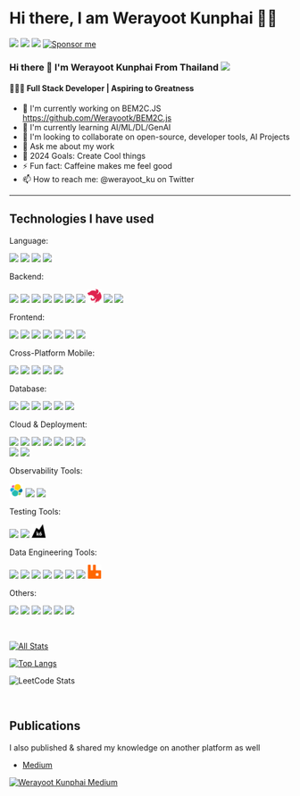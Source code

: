 
# Hi there, I am Werayoot Kunphai 👋😄

[![](https://img.shields.io/badge/linkedin-%230077B5.svg?style=for-the-badge&logo=linkedin)](https://www.linkedin.com/in/werayoot-kunphai/)
[![](https://img.shields.io/badge/Medium-12100E?style=for-the-badge&logo=medium&logoColor=white)](https://medium.com/@werayoot-kunphai)
[![](https://img.shields.io/badge/dev.to-0A0A0A?style=for-the-badge&logo=devdotto&logoColor=white)](https://dev.to/werayootk)
[![Sponsor me](https://img.shields.io/badge/Sponsor-GitHub-brightgreen?style=flat&logo=github)](https://github.com/sponsors/Werayootk)
<br />

### Hi there 👋 I'm Werayoot Kunphai From Thailand ![](https://github.com/yammadev/flag-icons/blob/master/png/TH.png)

#### 👨🏽‍💻 Full Stack Developer | Aspiring to Greatness

* 🔭 I'm currently working on BEM2C.JS https://github.com/Werayootk/BEM2C.js
* 🌱 I'm currently learning AI/ML/DL/GenAI
* 👯 I'm looking to collaborate on open-source, developer tools, AI Projects
* 💬 Ask me about my work
* 🥅 2024 Goals: Create Cool things
* ⚡ Fun fact: Caffeine makes me feel good
* 📫 How to reach me: @werayoot_ku on Twitter
---

## Technologies I have used

Language:

<code><img height="25" src="https://cdn.jsdelivr.net/gh/devicons/devicon/icons/javascript/javascript-original.svg"/></code>
<code><img height="25" src="https://cdn.jsdelivr.net/gh/devicons/devicon/icons/typescript/typescript-original.svg"/></code>
<code><img height="25" src="https://cdn.jsdelivr.net/gh/devicons/devicon/icons/python/python-original.svg"/></code>
<code><img height="25" src="https://cdn.jsdelivr.net/gh/devicons/devicon/icons/csharp/csharp-original.svg"/></code>
<!-- <code><img height="25" src="https://cdn.jsdelivr.net/gh/devicons/devicon/icons/go/go-original.svg"/></code> -->

Backend:

<code><img height="25" src="https://cdn.jsdelivr.net/gh/devicons/devicon/icons/nodejs/nodejs-original.svg"/></code>
<code><img height="25" src="https://cdn.jsdelivr.net/gh/devicons/devicon/icons/express/express-original.svg"/></code>
<code><img height="25" src="https://cdn.jsdelivr.net/gh/devicons/devicon/icons/dotnetcore/dotnetcore-original.svg"/></code>
<code><img height="25" src="https://cdn.jsdelivr.net/gh/devicons/devicon/icons/fastapi/fastapi-original.svg"/></code>
<code><img height="25" src="https://cdn.jsdelivr.net/gh/devicons/devicon/icons/sequelize/sequelize-original.svg"/></code>
<code><img height="25" src="https://cdn.jsdelivr.net/gh/devicons/devicon/icons/mongoose/mongoose-original.svg"/></code>
<code><img height="25" src="https://cdn.jsdelivr.net/gh/devicons/devicon/icons/prisma/prisma-original.svg"/></code>
<code><img height="25" src="https://github.com/devicons/devicon/blob/v2.16.0/icons/nestjs/nestjs-original.svg"/></code>
<code><img height="25" src="https://cdn.jsdelivr.net/gh/devicons/devicon/icons/graphql/graphql-plain.svg"/></code>
<code><img height="25" src="https://cdn.jsdelivr.net/gh/devicons/devicon/icons/socketio/socketio-original.svg"/></code>

Frontend:

<code><img height="25" src="https://cdn.jsdelivr.net/gh/devicons/devicon/icons/html5/html5-original.svg"/></code>
<code><img height="25" src="https://cdn.jsdelivr.net/gh/devicons/devicon/icons/css3/css3-original.svg"/></code>
<code><img height="25" src="https://cdn.jsdelivr.net/gh/devicons/devicon/icons/tailwindcss/tailwindcss-original.svg"/></code>
<code><img height="25" src="https://cdn.jsdelivr.net/gh/devicons/devicon/icons/sass/sass-original.svg"/></code>
<code><img height="25" src="https://cdn.jsdelivr.net/gh/devicons/devicon/icons/react/react-original.svg"/></code>
<code><img height="25" src="https://cdn.jsdelivr.net/gh/devicons/devicon/icons/redux/redux-original.svg" /></code>
<code><img height="25" src="https://cdn.jsdelivr.net/gh/devicons/devicon/icons/nextjs/nextjs-original.svg"/></code>

Cross-Platform Mobile:

<code><img height="25" src="https://cdn.jsdelivr.net/gh/devicons/devicon/icons/android/android-original.svg"/></code>
<code><img height="25" src="https://cdn.jsdelivr.net/gh/devicons/devicon/icons/apple/apple-original.svg"/></code>
<code><img height="25" src="https://cdn.jsdelivr.net/gh/devicons/devicon/icons/xcode/xcode-plain.svg"/></code>
<code><img height="25" src="https://cdn.jsdelivr.net/gh/devicons/devicon/icons/react/react-original.svg"/></code>
<code><img height="25" src="https://cdn.jsdelivr.net/gh/devicons/devicon/icons/flutter/flutter-plain.svg"/></code>

Database:

<code><img height="25" src="https://cdn.jsdelivr.net/gh/devicons/devicon/icons/microsoftsqlserver/microsoftsqlserver-plain.svg"/></code>
<code><img height="25" src="https://cdn.jsdelivr.net/gh/devicons/devicon/icons/mysql/mysql-original.svg"/></code>
<code><img height="25" src="https://cdn.jsdelivr.net/gh/devicons/devicon/icons/mongodb/mongodb-original.svg" /></code>
<code><img height="25" src="https://cdn.jsdelivr.net/gh/devicons/devicon/icons/postgresql/postgresql-original.svg"/></code>
<code><img height="25" src="https://cdn.jsdelivr.net/gh/devicons/devicon/icons/firebase/firebase-plain.svg" /></code>
<code><img height="25" src="https://cdn.jsdelivr.net/gh/devicons/devicon/icons/redis/redis-original.svg" /></code>

Cloud & Deployment:

<code><img height="25" src="https://cdn.jsdelivr.net/gh/devicons/devicon/icons/git/git-plain.svg"/></code>
<code><img height="25" src="https://cdn.jsdelivr.net/gh/devicons/devicon/icons/docker/docker-plain.svg"/></code>
<code><img height="25" src="https://cdn.jsdelivr.net/gh/devicons/devicon/icons/kubernetes/kubernetes-plain.svg"/></code>
<code><img height="25" src="https://cdn.jsdelivr.net/gh/devicons/devicon/icons/jenkins/jenkins-original.svg"/></code>
<code><img height="25" src="https://cdn.jsdelivr.net/gh/devicons/devicon/icons/terraform/terraform-original.svg"/></code>
<code><img height="25" src="https://cdn.jsdelivr.net/gh/devicons/devicon/icons/helm/helm-original.svg"/></code>
<code><img height="25" src="https://cdn.jsdelivr.net/gh/devicons/devicon/icons/amazonwebservices/amazonwebservices-plain-wordmark.svg"  /> </code>
<code><img height="25" src="https://cdn.jsdelivr.net/gh/devicons/devicon/icons/googlecloud/googlecloud-original.svg"  /></code>
<code><img height="25" src="https://cdn.jsdelivr.net/gh/devicons/devicon/icons/nginx/nginx-original.svg"  /></code>

Observability Tools:

<code><img height="25" src=".github/icons/elk.svg" /></code>
<code><img height="25" src="https://cdn.jsdelivr.net/gh/devicons/devicon/icons/grafana/grafana-original.svg" /></code>
<code><img height="25" src="https://cdn.jsdelivr.net/gh/devicons/devicon/icons/prometheus/prometheus-original.svg"/></code>

Testing Tools:

<code><img height="25" src="https://cdn.jsdelivr.net/gh/devicons/devicon/icons/jest/jest-plain.svg"/></code>
<code><img height="25" src="https://cdn.jsdelivr.net/gh/devicons/devicon/icons/mocha/mocha-plain.svg"  /></code>
<code><img height="25" src=".github/icons/k6.svg" /></code>
<!--
AI/ML/DL/GenAI:

<code><img height="25" src="https://cdn.jsdelivr.net/gh/devicons/devicon/icons/jupyter/jupyter-original.svg" /></code>
<code><img height="25" src="https://cdn.jsdelivr.net/gh/devicons/devicon/icons/tensorflow/tensorflow-original.svg" /></code>
<code><img height="25" src="https://cdn.jsdelivr.net/gh/devicons/devicon/icons/keras/keras-original.svg" /></code>
<code><img height="25" src="https://cdn.jsdelivr.net/gh/devicons/devicon/icons/pytorch/pytorch-original.svg" /></code>
-->
Data Engineering Tools:

<code><img height="25" src="https://cdn.jsdelivr.net/gh/devicons/devicon/icons/linux/linux-original.svg"/></code>
<code><img height="25" src="https://cdn.jsdelivr.net/gh/devicons/devicon/icons/bash/bash-original.svg" /></code>
<code><img height="25" src="https://cdn.jsdelivr.net/gh/devicons/devicon/icons/selenium/selenium-original.svg" /></code>
<code><img height="25" src="https://cdn.jsdelivr.net/gh/devicons/devicon/icons/apacheairflow/apacheairflow-original.svg" /></code>
<code><img height="25" src="https://cdn.jsdelivr.net/gh/devicons/devicon/icons/apachespark/apachespark-original.svg" /></code>
<code><img height="25" src="https://cdn.jsdelivr.net/gh/devicons/devicon/icons/hadoop/hadoop-original.svg" /></code>
<code><img height="25" src="https://cdn.jsdelivr.net/gh/devicons/devicon/icons/apachekafka/apachekafka-original.svg"/></code>
<code><img height="25" src=".github/icons/rabbitmq.svg"/></code>

Others:

<code><img height="25" src="https://cdn.jsdelivr.net/gh/devicons/devicon/icons/vscode/vscode-original.svg"/></code>
<code><img height="25" src="https://cdn.jsdelivr.net/gh/devicons/devicon/icons/postman/postman-original.svg"/></code>
<code><img height="25" src="https://cdn.jsdelivr.net/gh/devicons/devicon/icons/swagger/swagger-original.svg"/></code>
<code><img height="25" src="https://cdn.jsdelivr.net/gh/devicons/devicon/icons/eslint/eslint-original.svg"/></code>
<code><img height="25" src="https://cdn.jsdelivr.net/gh/devicons/devicon/icons/sonarqube/sonarqube-original.svg"/></code>
<code><img height="25" src="https://cdn.jsdelivr.net/gh/devicons/devicon/icons/npm/npm-original-wordmark.svg"/></code>

<br />

[![All Stats](https://github-readme-stats.vercel.app/api?username=werayootk&show_icons=true&theme=algolia)](https://github.com/werayootk)

[![Top Langs](https://github-readme-stats.vercel.app/api/top-langs/?username=werayootk&layout=compact&theme=algolia)](https://github.com/werayootk)

![LeetCode Stats](https://leetcard.jacoblin.cool/werayootk?theme=dark&font=Benne)

<br />

## Publications

I also published & shared my knowledge on another platform as well

- [Medium](https://medium.com/@werayoot-kunphai)

[![Werayoot Kunphai Medium](https://github-readme-medium.vercel.app/?username=werayoot-kunphai)](https://medium.com/@werayoot-kunphai)

<br />

<!--
## Additional

If my skeleton/demo project can help you and you want to support me, you can buy me some coffee!

<a href="https://www.buymeacoffee.com/werayootk" target="_blank"><img src="https://cdn.buymeacoffee.com/buttons/v2/default-yellow.png" alt="Buy Me A Coffee" style="height: 60px !important;width: 217px !important;" ></a>

Also, you can reach me at werayoot5800gmail.com for other details.


**Werayootk/Werayootk** is a ✨ _special_ ✨ repository because its `README.md` (this file) appears on your GitHub profile.
Here are some ideas to get you started:
- 🔭 I’m currently working on ...
- 🌱 I’m currently learning ...
- 👯 I’m looking to collaborate on ...
- 🤔 I’m looking for help with ...
- 💬 Ask me about ...
- 📫 How to reach me: ...
- 😄 Pronouns: ...
- ⚡ Fun fact: ...
-->
